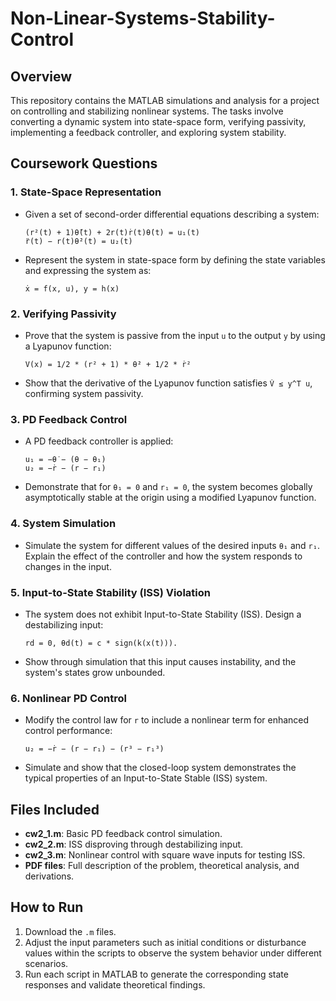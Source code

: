 # Non-Linear-Systems-Stability-Control

## Overview
This repository contains the MATLAB simulations and analysis for a project on controlling and stabilizing nonlinear systems. The tasks involve converting a dynamic system into state-space form, verifying passivity, implementing a feedback controller, and exploring system stability.

## Coursework Questions

### 1. State-Space Representation
- Given a set of second-order differential equations describing a system:
  ```
  (r²(t) + 1)θ̈(t) + 2r(t)ṙ(t)θ̇(t) = u₁(t)
  r̈(t) − r(t)θ̇²(t) = u₂(t)
  ```
- Represent the system in state-space form by defining the state variables and expressing the system as:
  ```
  ẋ = f(x, u), y = h(x)
  ```

### 2. Verifying Passivity
- Prove that the system is passive from the input `u` to the output `y` by using a Lyapunov function:
  ```
  V(x) = 1/2 * (r² + 1) * θ̇² + 1/2 * ṙ²
  ```
- Show that the derivative of the Lyapunov function satisfies `V̇ ≤ y^T u`, confirming system passivity.

### 3. PD Feedback Control
- A PD feedback controller is applied:
  ```
  u₁ = −θ̇ − (θ − θ₁)
  u₂ = −ṙ − (r − r₁)
  ```
- Demonstrate that for `θ₁ = 0` and `r₁ = 0`, the system becomes globally asymptotically stable at the origin using a modified Lyapunov function.

### 4. System Simulation
- Simulate the system for different values of the desired inputs `θ₁` and `r₁`. Explain the effect of the controller and how the system responds to changes in the input.

### 5. Input-to-State Stability (ISS) Violation
- The system does not exhibit Input-to-State Stability (ISS). Design a destabilizing input:
  ```
  rd = 0, θd(t) = c * sign(k(x(t))).
  ```
- Show through simulation that this input causes instability, and the system's states grow unbounded.

### 6. Nonlinear PD Control
- Modify the control law for `r` to include a nonlinear term for enhanced control performance:
  ```
  u₂ = −ṙ − (r − r₁) − (r³ − r₁³)
  ```
- Simulate and show that the closed-loop system demonstrates the typical properties of an Input-to-State Stable (ISS) system.

## Files Included
- **cw2_1.m**: Basic PD feedback control simulation.
- **cw2_2.m**: ISS disproving through destabilizing input.
- **cw2_3.m**: Nonlinear control with square wave inputs for testing ISS.
- **PDF files**: Full description of the problem, theoretical analysis, and derivations.

## How to Run
1. Download the `.m` files.
2. Adjust the input parameters such as initial conditions or disturbance values within the scripts to observe the system behavior under different scenarios.
3. Run each script in MATLAB to generate the corresponding state responses and validate theoretical findings.
